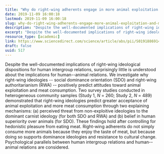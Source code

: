 ```yaml
---
title: "Why do right-wing adherents engage in more animal exploitation and meat consumption?"
date: 2019-11-09 16:00:18
lastmod: 2019-11-09 16:00:18
slug: why-do-right-wing-adherents-engage-more-animal-exploitation-and-meat-consumption
description: "Despite the well-documented implications of right-wing ideological dispositions for human intergroup relations, surprisingly little is understood about the implications for human–animal relations. We investigate why right-wing ideologies – social dominance orientation (SDO) and right-wing authoritarianism (RWA) – positively predict attitudes toward animal exploitation and meat consumption."
excerpt: "Despite the well-documented implications of right-wing ideological dispositions for human intergroup relations, surprisingly little is understood about the implications for human–animal relations. We investigate why right-wing ideologies – social dominance orientation (SDO) and right-wing authoritarianism (RWA) – positively predict attitudes toward animal exploitation and meat consumption."
resource_type: [academic]
link: https://www.sciencedirect.com/science/article/abs/pii/S0191886914000944?via%3Dihub=
draft: false
uuid: 517
---
```

Despite the well-documented implications of right-wing ideological
dispositions for human intergroup relations, surprisingly little is
understood about the implications for human--animal relations. We
investigate why right-wing ideologies -- social dominance orientation
(SDO) and right-wing authoritarianism (RWA) -- positively predict
attitudes toward animal exploitation and meat consumption. Two survey
studies conducted in heterogeneous community samples (Study
1, *N* = 260; Study 2, *N* = 489) demonstrated that right-wing
ideologies predict greater acceptance of animal exploitation and more
meat consumption through two explaining mechanisms: (a) perceived threat
from non-exploitive ideologies to the dominant carnist ideology (for
both SDO and RWA) and (b) belief in human superiority over animals (for
SDO). These findings hold after controlling for hedonistic pleasure from
eating meat. Right-wing adherents do not simply consume more animals
because they enjoy the taste of meat, but because doing so supports
dominance ideologies and resistance to cultural change. Psychological
parallels between human intergroup relations and human--animal relations
are considered.
